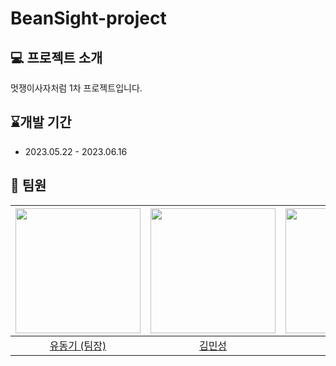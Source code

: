 # **BeanSight-project**

## 💻 프로젝트 소개

멋쟁이사자처럼 1차 프로젝트입니다.

## ⌛개발 기간

- 2023.05.22 - 2023.06.16

## 🦁 팀원

| [<img src="https://avatars.githubusercontent.com/udonggi" width="200">](https://github.com/udonggi) | [<img src="https://avatars.githubusercontent.com/Aidennnn97" width="200">](https://github.com/Aidennnn97) | [<img src="https://avatars.githubusercontent.com/chanosong" width="200">](https://github.com/joong2043) | [<img src="https://avatars.githubusercontent.com/Min9807" width="200">](https://github.com/Min9807) |  
|:-----------------------------------------------------------------------------------------------------:|:-----------------------------------------------------------------------------------------------------:|:-------------------------------------------------------------------------------------------------------:|:---------------------------------------------------------------------------------------------------:|
|                                [유동기 (팀장)](https://github.com/udonggi)                                |                                  [김민성](https://github.com/Aidennnn97)                                   |                                   [송찬호](https://github.com/chanosong)                                   |                                  [이정민](https://github.com/Min9807)                                  |


